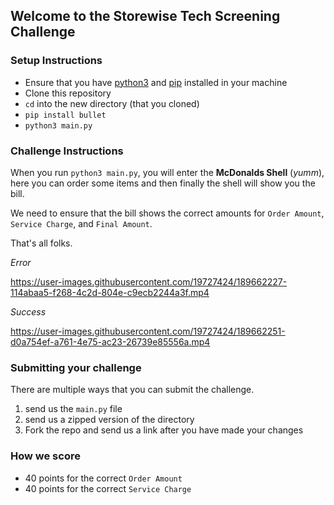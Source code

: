 ## Welcome to the Storewise Tech Screening Challenge

### Setup Instructions
- Ensure that you have [python3](https://www.python.org/downloads/) and [pip](https://pip.pypa.io/en/stable/installation/) installed in your machine
- Clone this repository
- `cd` into the new directory (that you cloned)
- `pip install bullet`
- `python3 main.py` 

### Challenge Instructions

When you run `python3 main.py`,  you will enter the **McDonalds Shell** (_yumm_), here you can order some items and then finally the shell will show you the bill.

We need to ensure that the bill shows the correct amounts for `Order Amount`, `Service Charge`, and `Final Amount`.

That's all folks. 

*Error*


https://user-images.githubusercontent.com/19727424/189662227-114abaa5-f268-4c2d-804e-c9ecb2244a3f.mp4




*Success*


https://user-images.githubusercontent.com/19727424/189662251-d0a754ef-a761-4e75-ac23-26739e85556a.mp4


### Submitting your challenge

There are multiple ways that you can submit the challenge.
1. send us the `main.py` file
2. send us a zipped version of the directory
3. Fork the repo and send us a link after you have made your changes

### How we score

- 40 points for the correct `Order Amount`
- 40 points for the correct `Service Charge`

